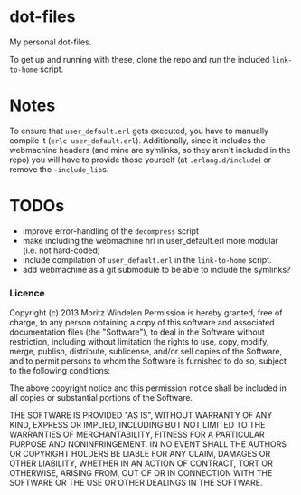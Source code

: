 # dot-files

My personal dot-files.

To get up and running with these, clone the repo and run the included `link-to-home` script.

# Notes

To ensure that `user_default.erl` gets executed, you have to manually compile it (`erlc user_default.erl`). Additionally, since it includes the webmachine headers (and mine are symlinks, so they aren't included in the repo) you will have to provide those yourself (at `.erlang.d/include`) or remove the `-include_lib`s.

# TODOs

+ improve error-handling of the `decompress` script
+ make including the webmachine hrl in user_default.erl more modular (i.e. not hard-coded)
+ include compilation of `user_default.erl` in the `link-to-home` script.
+ add webmachine as a git submodule to be able to include the symlinks?



### Licence

Copyright (c) 2013 Moritz Windelen
Permission is hereby granted, free of charge, to any person obtaining a copy of 
this software and associated documentation files (the "Software"), to deal in 
the Software without restriction, including without limitation the rights to 
use, copy, modify, merge, publish, distribute, sublicense, and/or sell copies 
of the Software, and to permit persons to whom the Software is furnished to do 
so, subject to the following conditions:

The above copyright notice and this permission notice shall be included in all 
copies or substantial portions of the Software.

THE SOFTWARE IS PROVIDED "AS IS", WITHOUT WARRANTY OF ANY KIND, EXPRESS OR 
IMPLIED, INCLUDING BUT NOT LIMITED TO THE WARRANTIES OF MERCHANTABILITY, 
FITNESS FOR A PARTICULAR PURPOSE AND NONINFRINGEMENT. IN NO EVENT SHALL THE 
AUTHORS OR COPYRIGHT HOLDERS BE LIABLE FOR ANY CLAIM, DAMAGES OR OTHER LIABILITY, 
WHETHER IN AN ACTION OF CONTRACT, TORT OR OTHERWISE, ARISING FROM, OUT OF OR IN 
CONNECTION WITH THE SOFTWARE OR THE USE OR OTHER DEALINGS IN THE SOFTWARE.
